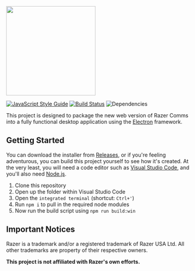 <img src='https://web.comms.razerzone.com/assets/images/watermark.svg' width='auto' height='240px' />

[![JavaScript Style Guide](https://img.shields.io/badge/code%20style-standard-brightgreen.svg)](http://standardjs.com/) [![Build Status](https://travis-ci.org/njbmartin/razer-comms-desktop.svg?branch=master)](https://travis-ci.org/njbmartin/razer-comms-desktop) ![Dependencies](https://david-dm.org/njbmartin/razer-comms-desktop.svg)

This project is designed to package the new web version of Razer Comms into a fully functional desktop application using the [Electron](http://electron.atom.io/) framework.

## Getting Started

You can download the installer from [Releases](https://github.com/njbmartin/razer-comms-desktop/releases), or if you're feeling adventurous, you can build this project yourself to see how it's created. At the very least, you will need a code editor such as [Visual Studio Code](https://code.visualstudio.com/), and you'll also need [Node.js](https://nodejs.org/).

1. Clone this repository
2. Open up the folder within Visual Studio Code
3. Open the `integrated terminal` (shortcut: `Ctrl+'`)
4. Run `npm i` to pull in the required node modules
5. Now run the build script using `npm run build:win`

## Important Notices

Razer is a trademark and/or a registered trademark of Razer USA Ltd.
All other trademarks are property of their respective owners.

**This project is not affiliated with Razer's own efforts.**

